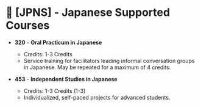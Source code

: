 # 🗾 [JPNS] - Japanese Supported Courses
- __**320**__ - **Oral Practicum  in Japanese**
	- Credits: 1-3 Credits
	- Service training for facilitators leading informal conversation groups in Japanese.  May be repeated for a maximum of 4 credits.

- __**453**__ - **Independent Studies in Japanese**
	- Credits: 1-3 Credits (1-3)
	- Individualized, self-paced projects for advanced students.

